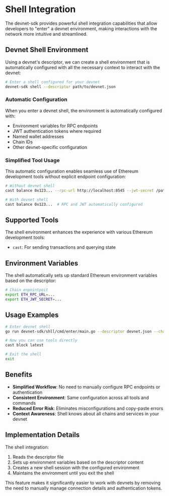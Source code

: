 # Shell Integration

The devnet-sdk provides powerful shell integration capabilities that allow developers to "enter" a devnet environment, making interactions with the network more intuitive and streamlined.

## Devnet Shell Environment

Using a devnet's descriptor, we can create a shell environment that is automatically configured with all the necessary context to interact with the devnet:

```bash
# Enter a shell configured for your devnet
devnet-sdk shell --descriptor path/to/devnet.json
```

### Automatic Configuration

When you enter a devnet shell, the environment is automatically configured with:

- Environment variables for RPC endpoints
- JWT authentication tokens where required
- Named wallet addresses
- Chain IDs
- Other devnet-specific configuration

### Simplified Tool Usage

This automatic configuration enables seamless use of Ethereum development tools without explicit endpoint configuration:

```bash
# Without devnet shell
cast balance 0x123... --rpc-url http://localhost:8545 --jwt-secret /path/to/jwt

# With devnet shell
cast balance 0x123...  # RPC and JWT automatically configured
```

## Supported Tools

The shell environment enhances the experience with various Ethereum development tools:

- `cast`: For sending transactions and querying state

## Environment Variables

The shell automatically sets up standard Ethereum environment variables based on the descriptor:

```bash
# Chain enpointpoit
export ETH_RPC_URL=...
export ETH_JWT_SECRET=...
```

## Usage Examples

```bash
# Enter devnet shell
go run devnet-sdk/shll/cmd/enter/main.go --descriptor devnet.json --chain ...

# Now you can use tools directly
cast block latest

# Exit the shell
exit
```

## Benefits

- **Simplified Workflow**: No need to manually configure RPC endpoints or authentication
- **Consistent Environment**: Same configuration across all tools and commands
- **Reduced Error Risk**: Eliminates misconfigurations and copy-paste errors
- **Context Awareness**: Shell knows about all chains and services in your devnet

## Implementation Details

The shell integration:
1. Reads the descriptor file
2. Sets up environment variables based on the descriptor content
3. Creates a new shell session with the configured environment
4. Maintains the environment until you exit the shell

This feature makes it significantly easier to work with devnets by removing the need to manually manage connection details and authentication tokens.
